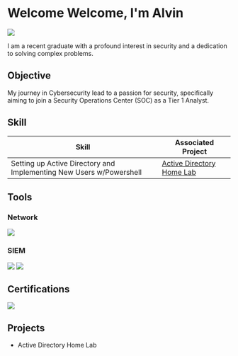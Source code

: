 # Welcome Welcome, I'm Alvin
<a href="[https://linkedin.com](https://www.linkedin.com/in/alvin-liew-b80509232/)"><img src="https://img.shields.io/badge/-LinkedIn-0072b1?&style=for-the-badge&logo=linkedin&logoColor=white" /></a>

I am a recent graduate with a profound interest in security and a dedication to solving complex problems.

## Objective
My journey in Cybersecurity lead to a passion for security, specifically aiming to join a Security Operations Center (SOC) as a Tier 1 Analyst.

## Skill
| Skill                                         | Associated Project         |
|-----------------------------------------------|----------------------------|
| Setting up Active Directory and Implementing New Users w/Powershell| <a href="https://google.com">Active Directory Home Lab</a>|


## Tools

### Network
<div>
    <img src="https://img.shields.io/badge/-Wireshark-1679A7?&style=for-the-badge&logo=Wireshark&logoColor=white" />
</div>


### SIEM
<div>
    <img src="https://img.shields.io/badge/-Microsoft_Sentinel-0078D4?&style=for-the-badge&logo=Microsoft&logoColor=white" />
    <img src="https://img.shields.io/badge/-Splunk-000000?&style=for-the-badge&logo=Splunk&logoColor=white" />
</div>

## Certifications
<div>
<img src="https://img.shields.io/badge/-Security%2B-FF0000?&style=for-the-badge&logo=CompTIA&logoColor=white" />


## Projects
- Active Directory Home Lab
